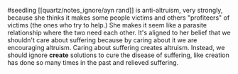 #seedling 
[[quartz/notes_ignore/ayn rand]] is anti-altruism, very strongly, because she thinks it makes some people victims and others "profiteers" of victims (the ones who try to help.) She makes it seem like a parasite relationship where the two need each other. It's aligned to her belief that we shouldn't care about suffering because by caring about it we are encouraging altruism. Caring about suffering creates altruism. Instead, we should ignore **create** solutions to cure the disease of suffering, like creation has done so many times in the past and relieved suffering.  